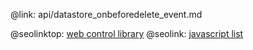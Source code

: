 @link: api/datastore_onbeforedelete_event.md

@seolinktop: [web control library](https://webix.com)
@seolink: [javascript list](https://webix.com/widget/list/)